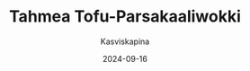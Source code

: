 ---
title: "Tahmea Tofu-Parsa­kaali­wokki"
image: "https://vegaanibotti.lauravuo.me/2024/09/2024-09-16_small.png"
date: 2024-09-16
receipt_url: "https://kasviskapina.fi/reseptit/tahmea-tofu-parsakaaliwokki"
author: "Kasviskapina"
---